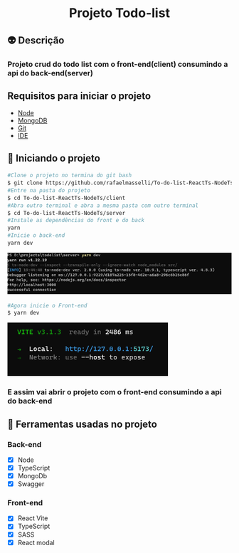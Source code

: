 <h1 align="center"> Projeto Todo-list </h1>

## 👽 Descrição

### Projeto crud do todo list com o front-end(client) consumindo a api do back-end(server)

## Requisitos para iniciar o projeto

- [Node]("https://nodejs.org/en/")
- [MongoDB]("https://www.mongodb.com/try/download/community")
- [Git]("https://git-scm.com/")
- [IDE]("https://marquesfernandes.com/desenvolvimentomelhores-editores-de-texto-ides-para-desenvolvimento-web-em-2020/")

## 🚀 Iniciando o projeto

```bash
#Clone o projeto no termina do git bash
$ git clone https://github.com/rafaelmasselli/To-do-list-ReactTs-NodeTs
#Entre na pasta do projeto
$ cd To-do-list-ReactTs-NodeTs/client
#Abra outro terminal e abra a mesma pasta com outro terminal
$ cd To-do-list-ReactTs-NodeTs/server
#Instale as dependências do front e do back
yarn
#Inicie o back-end
yarn dev
```

![Start do server](/.github/serverStart.png)

```bash
#Agora inicie o Front-end
$ yarn dev
```

![Start do front-end](/.github/frontStart.png)

### E assim vai abrir o projeto com o front-end consumindo a api do back-end

## 🤖 Ferramentas usadas no projeto

### Back-end

- [x] Node
- [x] TypeScript
- [x] MongoDb
- [x] Swagger

### Front-end

- [x] React Vite
- [x] TypeScript
- [x] SASS
- [x] React modal
